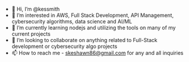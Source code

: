 - 👋 Hi, I’m @kessmith
- 👀 I’m interested in AWS, Full Stack Development, API Management, cybersecurity algorithms, data science and AI/ML
- 🌱 I’m currently learning nodejs and utilizing the tools on many of my current projects
- 💞️ I’m looking to collaborate on anything related to Full-Stack development or cybersecurity algo projects
- 📫 How to reach me - skeshawn86@gmail.com for any and all inquiries

<!---
kessmith/kessmith is a ✨ special ✨ repository because its `README.md` (this file) appears on your GitHub profile.
You can click the Preview link to take a look at your changes.
--->
